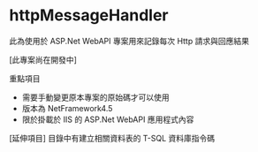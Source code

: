 # httpMessageHandler
此為使用於 ASP.Net WebAPI 專案用來記錄每次 Http 請求與回應結果

[此專案尚在開發中]

重點項目
- 需要手動變更原本專案的原始碼才可以使用
- 版本為 NetFramework4.5
- 限於掛載於 IIS 的 ASP.Net WebAPI 應用程式內容

[延伸項目]
目錄中有建立相關資料表的 T-SQL 資料庫指令碼
